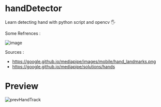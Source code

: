 # handDetector
Learn detecting hand with python script and opencv 🖐

Some Refrences : 

![image](https://user-images.githubusercontent.com/99522867/163822207-459fa711-8f5e-458f-b318-a7686c0e7725.png)


Sources : 
- https://google.github.io/mediapipe/images/mobile/hand_landmarks.png
- https://google.github.io/mediapipe/solutions/hands

# Preview

![prevHandTrack](https://user-images.githubusercontent.com/99522867/164072512-cb0061ad-7327-4950-9e45-e19fcb3af3f2.gif)
